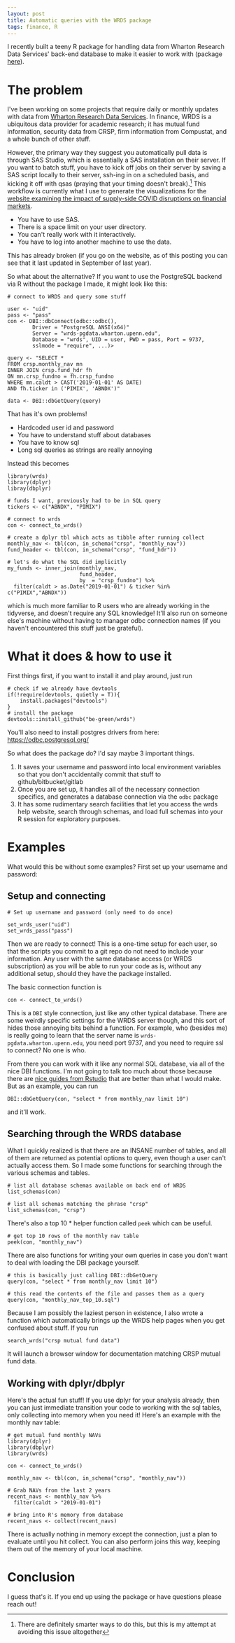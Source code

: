 ```yaml
---
layout: post
title: Automatic queries with the WRDS package
tags: finance, R
---
```


I recently built a teeny R package for handling data from Wharton Research Data Services' back-end database to make it easier to work with (package [here](https://github.com/be-green/wrds)).

# The problem

I've been working on some projects that require daily or monthly updates with data from [Wharton Research Data Services](https://wrds-www.wharton.upenn.edu/). In finance, WRDS is a ubiquitous data provider for academic research; it has mutual fund information, security data from CRSP, firm information from Compustat, and a whole bunch of other stuff.

However, the primary way they suggest you automatically pull data is through SAS Studio, which is essentially a SAS installation on their server. If you want to batch stuff, you have to kick off jobs on their server by saving a SAS script locally to their server, ssh-ing in on a scheduled basis, and kicking it off with qsas (praying that your timing doesn't break).[^1] This workflow is currently what I use to generate the visualizations for the [website examining the impact of supply-side COVID disruptions on financial markets](https://www.thecovidfactor.org/).

[^1]:There are definitely smarter ways to do this, but this is my attempt at avoiding this issue altogether

- You have to use SAS. 
- There is a space limit on your user directory.
- You can't really work with it interactively.
- You have to log into another machine to use the data.

This has already broken (if you go on the website, as of this posting you can see that it last updated in September of last year). 

So what about the alternative? If you want to use the PostgreSQL backend via R without the package I made, it might look like this:

```
# connect to WRDS and query some stuff

user <- "uid"
pass <- "pass"
con <- DBI::dbConnect(odbc::odbc(), 
        Driver = "PostgreSQL ANSI(x64)"
        Server = "wrds-pgdata.wharton.upenn.edu", 
        Database = "wrds", UID = user, PWD = pass, Port = 9737, 
        sslmode = "require", ...)>

query <- "SELECT *
FROM crsp.monthly_nav mn
INNER JOIN crsp.fund_hdr fh
ON mn.crsp_fundno = fh.crsp_fundno
WHERE mn.caldt > CAST('2019-01-01' AS DATE) 
AND fh.ticker in ('PIMIX', 'ABNDX')"

data <- DBI::dbGetQuery(query)
```

That has it's own problems! 

- Hardcoded user id and password
- You have to understand stuff about databases
- You have to know sql
- Long sql queries as strings are really annoying

Instead this becomes

```
library(wrds)
library(dplyr)
libray(dbplyr)

# funds I want, previously had to be in SQL query
tickers <- c("ABNDX", "PIMIX")

# connect to wrds
con <- connect_to_wrds()

# create a dplyr tbl which acts as tibble after running collect
monthly_nav <- tbl(con, in_schema("crsp", "monthly_nav"))
fund_header <- tbl(con, in_schema("crsp", "fund_hdr"))

# let's do what the SQL did implicitly
my_funds <- inner_join(monthly_nav, 
                       fund_header, 
                       by  = "crsp_fundno") %>%
  filter(caldt > as.Date("2019-01-01") & ticker %in% c("PIMIX","ABNDX"))
```

which is much more familiar to R users who are already working in the tidyverse, and doesn't require any SQL knowledge! It'll also run on someone else's machine without having to manager odbc connection names (if you haven't encountered this stuff just be grateful).

# What it does & how to use it

First things first, if you want to install it and play around, just run 

```
# check if we already have devtools
if(!require(devtools, quietly = T)){
    install.packages("devtools")
}
# install the package
devtools::install_github("be-green/wrds")
```

You'll also need to install postgres drivers from here: https://odbc.postgresql.org/

So what does the package do? I'd say maybe 3 important things.

1. It saves your username and password into local environment variables so that you don't accidentally commit that stuff to github/bitbucket/gitlab
1. Once you are set up, it handles all of the necessary connection specifics, and generates a database connection via the `odbc` package
1. It has some rudimentary search facilities that let you access the wrds help website, search through schemas, and load full schemas into your R session for exploratory purposes.

# Examples

What would this be without some examples? First set up your username and password:

## Setup and connecting
```
# Set up username and password (only need to do once)

set_wrds_user("uid")
set_wrds_pass("pass")
```

Then we are ready to connect! This is a one-time setup for each user, so that the scripts you commit to a git repo do not need to include your information. Any user with the same database access (or WRDS subscription) as you will be able to run your code as is, without any additional setup, should they have the package installed.

The basic connection function is 

```
con <- connect_to_wrds()
```

This is a `DBI` style connection, just like any other typical database. There are some weirdly specific settings for the WRDS server though, and this sort of hides those annoying bits behind a function. For example, who (besides me) is really going to learn that the server name is `wrds-pgdata.wharton.upenn.edu`, you need port 9737, and you need to require ssl to connect? No one is who.

From there you can work with it like any normal SQL database, via all of the nice DBI functions. I'm not going to talk too much about those because there are [nice guides from Rstudio](https://db.rstudio.com/dbi/) that are better than what I would make. But as an example, you can run

```
DBI::dbGetQuery(con, "select * from monthly_nav limit 10")
```

and it'll work.

## Searching through the WRDS database

What I quickly realized is that there are an INSANE number of tables, and all of them are returned as potential options to query, even though a user can't actually access them. So I made some functions for searching through the various schemas and tables.

```
# list all database schemas available on back end of WRDS
list_schemas(con)

# list all schemas matching the phrase "crsp"
list_schemas(con, "crsp")
```

There's also a top 10 * helper function called `peek` which can be useful. 

```
# get top 10 rows of the monthly nav table
peek(con, "monthly_nav")
```

There are also functions for writing your own queries in case you don't want to deal with loading the DBI package yourself. 

```
# this is basically just calling DBI::dbGetQuery
query(con, "select * from monthly_nav limit 10")

# this read the contents of the file and passes them as a query
query(con, "monthly_nav_top_10.sql")
```

Because I am possibly the laziest person in existence, I also wrote a function which automatically brings up the WRDS help pages when you get confused about stuff. If you run

```
search_wrds("crsp mutual fund data")
```

It will launch a browser window for documentation matching CRSP mutual fund data.

## Working with dplyr/dbplyr

Here's the actual fun stuff! If you use dplyr for your analysis already, then you can just immediate transition your code to working with the sql tables, only collecting into memory when you need it! Here's an example with the monthly nav table:

```
# get mutual fund monthly NAVs
library(dplyr)
library(dbplyr)
library(wrds)

con <- connect_to_wrds()

monthly_nav <- tbl(con, in_schema("crsp", "monthly_nav"))

# Grab NAVs from the last 2 years
recent_navs <- monthly_nav %>% 
  filter(caldt > "2019-01-01")
  
# bring into R's memory from database
recent_navs <- collect(recent_navs)
```

There is actually nothing in memory except the connection, just a plan to evaluate until you hit collect. You can also perform joins this way, keeping them out of the memory of your local machine.

# Conclusion

I guess that's it. If you end up using the package or have questions please reach out!